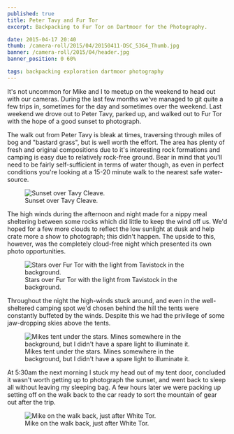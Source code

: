 ```yaml
---
published: true
title: Peter Tavy and Fur Tor
excerpt: Backpacking to Fur Tor on Dartmoor for the Photography.

date: 2015-04-17 20:40
thumb: /camera-roll/2015/04/20150411-DSC_5364_Thumb.jpg
banner: /camera-roll/2015/04/header.jpg
banner_position: 0 60%

tags: backpacking exploration dartmoor photography
---
```


It's not uncommon for Mike and I to meetup on the weekend to head out with our cameras. During the last few months we've managed to git quite a few trips in, sometimes for the day and sometimes over the weekend. Last weekend we drove out to Peter Tavy, parked up, and walked out to Fur Tor with the hope of a good sunset to photograph.

The walk out from Peter Tavy is bleak at times, traversing through miles of bog and "bastard grass", but is well worth the effort. The area has plenty of fresh and original compositions due to it's interesting rock formations and camping is easy due to relatively rock-free ground. Bear in mind that you'll need to be fairly self-sufficient in terms of water though, as even in perfect conditions you're looking at a 15-20 minute walk to the nearest safe water-source.

<figure>
  <img data-src="/assets/camera-roll/2015/04/20150411-DSC_5263-Edit.jpg" title="Sunset over Tavy Cleave." />
  <figcaption>
    Sunset over Tavy Cleave.
  </figcaption>
</figure>

The high winds during the afternoon and night made for a nippy meal sheltering between some rocks which did little to keep the wind off us. We'd hoped for a few more clouds to reflect the low sunlight at dusk and help crate more a show to photograph; this didn't happen. The upside to this, however, was the completely cloud-free night which presented its own photo opportunities.

<figure>
  <img data-src="/assets/camera-roll/2015/04/20150411-DSC_5362-Edit.jpg" title="Stars over Fur Tor with the light from Tavistock in the background." />
  <figcaption>
    Stars over Fur Tor with the light from Tavistock in the background.
  </figcaption>
</figure>

Throughout the night the high-winds stuck around, and even in the well-sheltered camping spot we'd chosen behind the hill the tents were constantly buffeted by the winds. Despite this we had the privilege of some jaw-dropping skies above the tents.

<figure>
  <img data-src="/assets/camera-roll/2015/04/20150411-DSC_5364.jpg" title="Mikes tent under the stars. Mines somewhere in the background, but I didn't have a spare light to illuminate it. " />
  <figcaption>
    Mikes tent under the stars. Mines somewhere in the background, but I didn't have a spare light to illuminate it.
  </figcaption>
</figure>

At 5:30am the next morning I stuck my head out of my tent door, concluded it wasn't worth getting up to photograph the sunset, and went back to sleep all without leaving my sleeping bag. A few hours later we were packing up setting off on the walk back to the car ready to sort the mountain of gear out after the trip.

<figure>
  <img data-src="/assets/camera-roll/2015/04/20150412-DSC_5378.jpg" title="Mike on the walk back, just after White Tor. " />
  <figcaption>
    Mike on the walk back, just after White Tor.
  </figcaption>
</figure>
